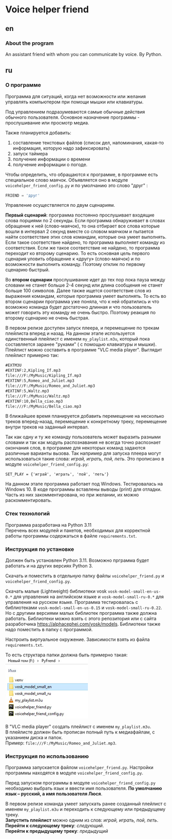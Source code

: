 # Voice helper friend
## en
### About the program
An assistant friend with whom you can communicate by voice.
By Python.

## ru
### О программе
Программа для ситуаций, когда нет возможности или желания управлять компьютером при помощи мышки или клавиатуры.

Под управлением подразумеваются  самые обычные действия обычного пользователя. 
Основное назначение программы - прослушивание или просмотр медиа. 

Также планируется добавить:
1. составление текстовых файлов (список дел, напоминания, какая-то информация, которую надо зафиксировать)
2. запуск таймера 
3. получение информации о времени
4. получение информации о погоде.

Чтобы определить, что обращаются к программе, в программе есть специальное слово маячок. Объявляется оно в модуле `voicehelper_friend_config.py` и по умолчанию это слово "друг" :
``` python
FRIEND = 'друг'
```


Управление осуществляется по двум сценариям.

**Первый сценарий**: программа постоянно прослушивает входящие слова порциями по 2 секунды.  Если программа обнаруживает в словах обращение к ней (слово-маячок), то она отбирает все слова которые вошли в интервал 2 секунд вместе со словом маячком и пытается найти соответствие этих слов командам, которые она умеет выполнять. Если такое соответствие найдено, то программа выполняет команду из соответствия. Если же такое соответствие не найдено, то программа переходит ко второму сценарию.
То есть основная цель первого сценария уловить обращение к «другу» (слово-маячок) и по возможности выполнить команду. Поэтому отклик по первому сценарию быстрый.

Во **втором сценарии** прослушивание идет до тех пор пока пауза между словами не станет больше 2-4 секунд или длина сообщения не станет больше 100 символов. Далее также ищется соответствие слов из выражения командам, которые программа умеет выполнять.
То есть во втором сценарии программа уже поняла, что к ней обратились и что возможно команда будет достаточно длинная и что пользователь может говорить эту команду не очень быстро. Поэтому реакция по второму сценарию не очень быстрая.

В первом релизе доступен запуск плеера,  и перемещение по трекам плейлиста вперед и назад. 
На данном этапе используется единственный плейлист с именем `my_playlist.m3u`, который пока составляется заранее "руками" ( с помощью клавиатуры и мышки). Плейлист можно составить в программе "VLC media player". Выглядит плейлист примерно так:
```
#EXTM3U
#EXTINF:2,Kipling_If.mp3
file:///F:/MyMusic/Kipling_If.mp3
#EXTINF:5,Romeo_and_Juliet.mp3
file:///F:/MyMusic/Romeo_and_Juliet.mp3
#EXTINF:5,Waltz.mp3
file:///F:/MyMusic/Waltz.mp3
#EXTINF:10,Bella_ciao.mp3
file:///F:/MyMusic/Bella_ciao.mp3
```

В ближайшее время планируется добавить перемещение на несколько треков вперед-назад, перемещение к конкретному треку, перемещение внутри треков на заданный интервал.

Так как одну и ту же команду пользователь может выразить разными словами и так как модуль распознавания не всегда точно распознает окончания слов, в программе для некоторых команд задаются различные варианты вызова.
Так например для запуска плеера могут использоваться такие слова: *играй, играть, пой, петь*. Это прописано в модуле `voicehelper_friend_config.py`:
``` 
SET_PLAY = {'играй', 'играть', 'пой', 'петь'}
```

На данном этапе программа работает под Windows. Тестировалась на Windows 10. 
В коде программы вставлены выводы (print) для отладки. Часть из них закомментирована, но при желании, их можно раскомментировать.

### Стек технологий
Программа разработана на Python 3.11  
Перечень всех модулей и пакетов, необходимых для корректной работы программы содержаться в файле `requirements.txt`. 

### Инструкция по установке
Должен быть установлен Python 3.11. Возможно прграмма будет работать и на других версиях Python 3. 

Скачать и поместить в отдельную папку файлы `voicehelper_friend.py` и `voicehelper_friend_config.py`. 

Скачать малые (Lightweight) библиотеки vosk `vosk-model-small-en-us-0.*` для управления на английском языке и `vosk-model-small-ru-0.*` для управления на русском языке. Программа тестировалась с библиотеками `vosk-model-small-en-us-0.15` и `vosk-model-small-ru-0.22`. Но с другими версиями малых библиотек программа также должна работать. Библиотеки можно взять с этого репозитория или с сайта разработчика https://alphacephei.com/vosk/models. Библиотеки также надо поместить в папку с программой.

Настроить виртуальное окружение. Зависимости взять из файла `requirements.txt`.

То есть структара папки должна быть примерно такая:  
![file_structure](/image/file_structure.jpg)


В "VLC media player" создать плейлист с именем `my_playlist.m3u`.  
В плейлисте должен быть прописан полный путь к медиафайлам, с указанием диска и папок.  
Пример: `file:///F:/MyMusic/Romeo_and_Juliet.mp3`. 
 


### Инструкция по использованию
Программа запускается файлом ```voicehelper_friend.py```. 
Настройки программы находятся в модуле `voicehelper_friend_config.py`.  

Перед запуском программы в модуле ```voicehelper_friend_config.py``` необходимо выбрать язык и ввести имя пользователя. **По умолчанию язык – русский, а имя пользователя Люся**.

В первом релизе команда умеет запускать ранее созданный плейлист с именем ```my_playlist.m3u``` и переходить к следующему или предыдущему треку.  
**Запустить плейлист** можно одним из слов:  *играй, играть, пой, петь*.  
**Перейти к следующему треку**: *следующий*.  
**Перейти к предыдущему треку**: *предыдущий*


